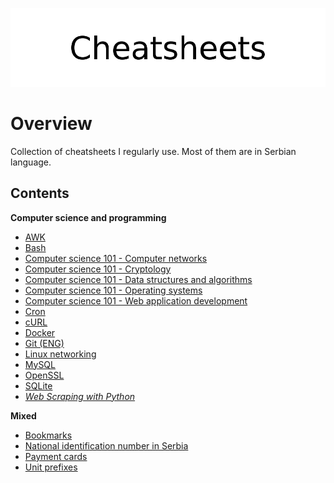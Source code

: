 <p align="center">
	<img src="assets/logo.png" alt="Cheatsheets">
</p>

# Overview

Collection of cheatsheets I regularly use. Most of them are in Serbian language. 

## Contents

**Computer science and programming**

- [AWK](cs/awk/)
- [Bash](cs/bash/)
- [Computer science 101 - Computer networks](cs/compsci/computer_networks/)
- [Computer science 101 - Cryptology](cs/compsci/cryptology/)
- [Computer science 101 - Data structures and algorithms](cs/compsci/dsa.md)
- [Computer science 101 - Operating systems](cs/compsci/operating_systems/)
- [Computer science 101 - Web application development](cs/compsci/web_application_development.md)
- [Cron](cs/crontab.md)
- [cURL](cs/curl.md)
- [Docker](cs/docker/)
- [Git (ENG)](cs/git.md)
- [Linux networking](cs/linux_networking.md)
- [MySQL](cs/mysql/)
- [OpenSSL](cs/openssl/)
- [SQLite](cs/sqlite/)
- [*Web Scraping with Python*](cs/web_scraping_with_python.md)

**Mixed**

- [Bookmarks](cs/misc/bookmarks.md)
- [National identification number in Serbia](cs/misc/jmbg.md)
- [Payment cards](cs/misc/payment_cards.md)
- [Unit prefixes](cs/misc/unit_prefixes.md)
